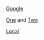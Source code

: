 [Google](https://www.google.com)

[Another]: https://www.google.com

[One](https://www.one.com) and [Two](https://www.two.com)

[Local](../README.md)
